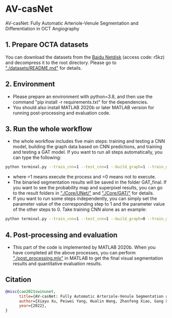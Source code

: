 # AV-casNet
AV-casNet: Fully Automatic Arteriole-Venule Segmentation and Differentiation in OCT Angiography

## 1. Prepare OCTA datasets 
You can download the datasets from the [Baidu Netdisk](https://pan.baidu.com/s/1F04DSao6tLhbB5h5pUQqcQ?pwd=r5kz) (access code: r5kz) and decompress it to the root directory. Please go to ["./datasets/README.md"](datasets/README.md) for details. 

## 2. Environment

- Please prepare an environment with python=3.8, and then use the command "pip install -r requirements.txt" for the dependencies.
- You should also install MATLAB 2020b or later MATLAB version for running post-processing and evaluation code.

## 3. Run the whole workflow

- the whole workflow includes five main steps: training and testing a CNN model, building the graph data based on CNN predictions, and training and testing a GAT model. If you want to run all steps automatically, you can type the following:
```bash
python terminal.py --train_cnn=1 --test_cnn=1 --build_graph=1 --train_gat=1 --test_gat=1
```
- where =1 means execute the process and =0 means not to execute.
- The binaried segmentation results will be saved in the folder GAT_final. If you want to see the probability map and superpixel results, you can go to the result folders in ["./Core/UNet/"](Core/UNet/Result/) and ["./Core/GAT/"](Core/GAT/result_9/) for details.
- If you want to run some steps independently, you can simply set the parameter value of the corresponding step to 1 and the parameter value of the other steps to 0. Take training CNN alone as an example:
```bash
python terminal.py --train_cnn=1 --test_cnn=1 --build_graph=0 --train_gat=0 --test_gat=0
```

## 4. Post-processing and evaluation

- This part of the code is implemented by MATLAB 2020b. When you have completed all the above processes, you can perform ["./post_processing.mlx"](post_processing.mlx) in MATLAB to get the final visual segmentation results and quantitative evaluation results.

## Citation

```bibtex
@misc{cao2021swinunet,
      title={AV-casNet: Fully Automatic Arteriole-Venule Segmentation and Differentiation in OCT Angiography}, 
      author={Xiayu Xu, Peiwei Yang, Hualin Wang, Zhanfeng Xiao, Gang Xing, Xiulan Zhang, Wei Wang, Feng Xu, Jiong Zhang, Jianqin Lei},
      year={2022},
}
```
